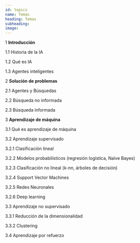 ```yaml
---
id: topics
name: Temas
heading: Temas
subheading: 
image: 
---
```


1 **Introducción**

1.1 Historia de la IA

1.2 Qué es IA

1.3 Agentes inteligentes

2 **Solución de problemas**

2.1 Agentes y Búsquedas

2.2 Búsqueda no informada

2.3 Búsqueda informada

3 **Aprendizaje de máquina**

3.1 Qué es aprendizaje de máquina

3.2 Aprendizaje supervisado

3.2.1 Clasificación lineal

3.2.2 Modelos probabilísticos (regresión logística, Naïve Bayes)

3.2.3 Clasificación no lineal (k-nn, árboles de decisión)

3.2.4 Support Vector Machines

3.2.5 Redes Neuronales

3.2.6 Deep learning

3.3 Aprendizaje no supervisado

3.3.1 Reducción de la dimensionalidad

3.3.2 Clustering 

3.4 Aprendizaje por refuerzo
